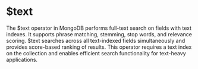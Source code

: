 # $text

The $text operator in MongoDB performs full-text search on fields with text indexes. It supports phrase matching, stemming, stop words, and relevance scoring. $text searches across all text-indexed fields simultaneously and provides score-based ranking of results. This operator requires a text index on the collection and enables efficient search functionality for text-heavy applications.